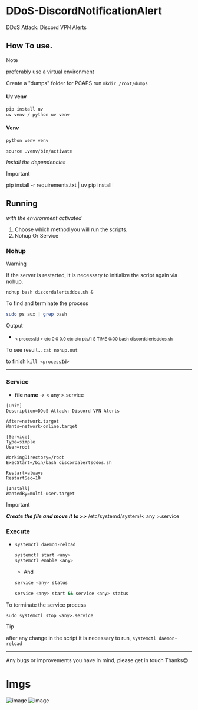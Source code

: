 # DDoS-DiscordNotificationAlert
DDoS Attack: Discord VPN Alerts

## How To use.
>[!NOTE]
> preferably use a virtual environment

Create a "dumps" folder for PCAPS run
```mkdir /root/dumps```

#### Uv venv
```bash
pip install uv
uv venv / python uv venv
```
#### Venv
```bash
python venv venv
```

```source .venv/bin/activate```

*Install the dependencies*
> [!IMPORTANT]
> pip install -r requirements.txt | uv pip install

## Running
*with the environment activated*
1. Choose which method you will run the scripts.
2. Nohup Or Service

### Nohup
> [!WARNING]
> If the server is restarted, it is necessary to initialize the script again via nohup.

```nohup bash discordalertsddos.sh &```

To find and terminate the process
```bash
sudo ps aux | grep bash
```
Output

- <sub> < processId > etc  0.0  0.0   etc  etc pts/1    S    TIME   0:00 bash discordalertsddos.sh </sub>

To see result...
`cat nohup.out`

to finish
```kill <processId>```

---
### Service
- __file name__ -> < any >.service
```service
[Unit]
Description=DDoS Attack: Discord VPN Alerts

After=network.target
Wants=network-online.target

[Service]
Type=simple
User=root

WorkingDirectory=/root
ExecStart=/bin/bash discordalertsddos.sh

Restart=always
RestartSec=10

[Install]
WantedBy=multi-user.target
```
> [!IMPORTANT]
__*Create the file and move it to >>*__
/etc/systemd/system/< any >.service

### Execute
- ```systemctl daemon-reload```

   ```bash
   systemctl start <any>
   systemctl enable <any>
   ```

  - And
  ```bash
  service <any> status
  ```
  ```bash
  service <any> start && service <any> status
  ```

To terminate the service process
```
sudo systemctl stop <any>.service
```
> [!TIP]
> after any change in the script it is necessary to run,
> ```systemctl daemon-reload```
---

Any bugs or improvements you have in mind, please get in touch
Thanks😊

# Imgs
![image](https://github.com/Salc-wm/DDoS-DiscordNotificationAlert/assets/150378169/1f575b92-5300-46ba-9fbd-822754d6f820)
![image](https://github.com/Salc-wm/DDoS-DiscordNotificationAlert/assets/150378169/aa684cb5-e75a-422b-a76c-230d80af7275)

